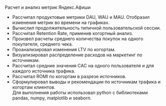 Расчет и анализ метрик Яндекс.Афиши

- Рассчитал продуктовые метрики DAU, WAU и MAU. Отобразил изменения метрик во времени на графиках.
- Вычислил продолжительность типичной пользовательской сессии.
- Рассчитал Retention Rate, применив когортный анализ.
- Произвел расчеты среднего количества покупок на одного покупателя, среднего чека.
- Проанализировал изменения LTV по когортам.
- Визуализировал распределение расходов на маркетинг по источникам.
- Рассчитал средние значения CAC на одного пользователя и для каждого источника трафика.
- Рассчитал ROMI по когортам в разрезе источников.
- Сформулировал выводы и рекомендации по источникам трафика и когортам клиентов.  
Для выполнения работы использовал python с библиотеками pandas, numpy, matplotlib и seaborn.
